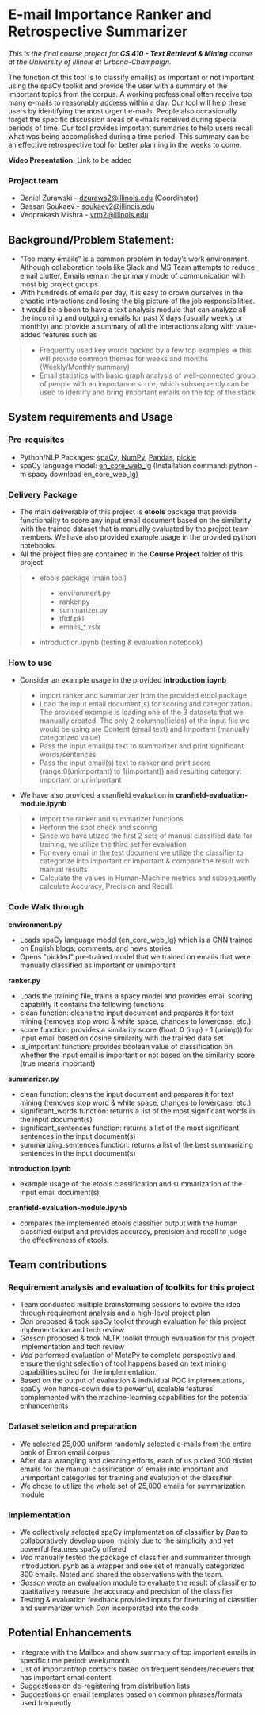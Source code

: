 # E-mail Importance Ranker and Retrospective Summarizer
*This is the final course project for **CS 410 - Text Retrieval & Mining** course at the University of Illinois at Urbana-Champaign.*

The function of this tool is to classify email(s) as important or not important using the spaCy toolkit and provide the user with a summary of the important topics from the corpus.
A working professional often receive too many e-mails to reasonably address within a day. Our tool will help these users by identifying the most urgent e-mails. People also occasionally forget the specific discussion areas of e-mails received during special periods of time. Our tool provides important summaries to help users recall what was being accomplished during a time period. This summary can be an effective retrospective tool for better planning in the weeks to come.

**Video Presentation:** Link to be added

### Project team
- Daniel Zurawski - dzuraws2@illinois.edu (Coordinator) 
- Gassan Soukaev - soukaev2@illinois.edu
- Vedprakash Mishra - vrm2@illinois.edu 

## Background/Problem Statement:
- “Too many emails” is a common problem in today’s work environment. Although collaboration tools like Slack and MS Team attempts to reduce email clutter, Emails remain the primary mode of communication with most big project groups.
- With hundreds of emails per day, it is easy to drown ourselves in the chaotic interactions and losing the big picture of the job responsibilities.
- It would be a boon to have a text analysis module that can analyze all the incoming and outgoing emails for past X days (usually weekly or monthly) and provide a summary of all the interactions along with value-added features such as
>- Frequently used key words backed by a few top examples => this will provide common themes for weeks and months (Weekly/Monthly summary)
>- Email statistics with basic graph analysis of well-connected group of people with an importance score, which subsequently can be used to identify and bring important emails on the top of the stack

## System requirements and Usage
### Pre-requisites
- Python/NLP Packages: [spaCy](https://spacy.io), [NumPy](http://www.numpy.org), [Pandas](https://pandas.pydata.org), [pickle](https://docs.python.org/3/library/pickle.html)
- spaCy language model: [en_core_web_lg](https://spacy.io/models/en#section-en_core_web_lg) (Installation command: python -m spacy download en_core_web_lg)

### Delivery Package 
- The main deliverable of this project is **etools** package that provide functionality to score any input email document based on the similarity with the trained dataset that is manually evaluated by the project team members. We have also provided example usage in the provided python notebooks.
- All the project files are contained in the **Course Project** folder of this project
>- etools package (main tool)
>>- environment.py
>>- ranker.py
>>- summarizer.py
>>- tfidf.pkl
>>- emails_*.xslx
>- introduction.ipynb (testing & evaluation notebook)

### How to use
- Consider an example usage in the provided **introduction.ipynb**
>- import ranker and summarizer from the provided etool package
>- Load the input email document(s) for scoring and categorization. The provided example is loading one of the 3 datasets that we manually created. The only 2 columns(fields) of the input file we would be using are Content (email text) and Important (manually categorized value) 
>- Pass the input email(s) text to summarizer and print significant words/sentences
>- Pass the input email(s) text to ranker and print score (range:0(unimportant) to 1(important)) and resulting category: important or unimportant

- We have also provided a cranfield evaluation in **cranfield-evaluation-module.ipynb**
>- Import the ranker and summarizer functions
>- Perform the spot check and scoring
>- Since we have utized the first 2 sets of manual classified data for training, we utilize the third set for evaluation
>- For every email in the test document we utilize the classifier to categorize into important or important & compare the result with manual results
>- Calculate the values in Human-Machine metrics and subsequently calculate Accuracy, Precision and Recall.  

### Code Walk through

**environment.py**
- Loads spaCy language model (en_core_web_lg) which is a CNN trained on English blogs, comments, and news stories
- Opens "pickled" pre-trained model that we trained on emails that were manually classified as important or unimportant

**ranker.py**
- Loads the training file, trains a spacy model and provides email scoring capability
It contains the following functions:
- clean function: cleans the input document and prepares it for text mining (removes stop word & white space, changes to lowercase, etc.)
- score function: provides a similarity score (float: 0 (imp) - 1 (unimp)) for input email based on cosine similarity with the trained data set
- is_important function: provides boolean value of classification on whether the input email is important or not based on the similarity score (true means important)

**summarizer.py**
- clean function: cleans the input document and prepares it for text mining (removes stop word & white space, changes to lowercase, etc.)
- significant_words function: returns a list of the most significant words in the input document(s)
- significant_sentences function: returns a list of the most significant sentences in the input document(s)
- summarizing_sentences function: returns a list of the best summarizing sentences in the input document(s)

**introduction.ipynb**
- example usage of the etools classification and summarization of the input email document(s)

**cranfield-evaluation-module.ipynb**
- compares the implemented etools classifier output with the human classified output and provides accuracy, precision and recall to judge the effectiveness of etools. 

## Team contributions
### Requirement analysis and evaluation of toolkits for this project
- Team conducted multiple brainstorming sessions to evolve the idea through requirement analysis and a high-level project plan
- *Dan* proposed & took spaCy toolkit through evaluation for this project implementation and tech review
- *Gassan* proposed & took NLTK toolkit through evaluation for this project implementation and tech review
- *Ved* performed evaluation of MetaPy to complete perspective and ensure the right selection of tool happens based on text mining capabilities suited for the implementation.  
- Based on the output of evaluation & individual POC implementations, spaCy won hands-down due to powerful, scalable features complemented with the machine-learning capabilities for the potential enhancements 

### Dataset seletion and preparation
- We selected 25,000 uniform randomly selected e-mails from the entire bank of Enron email corpus
- After data wrangling and cleaning efforts, each of us picked 300 distint emails for the manual classification of emails into important and unimportant categories for training and evalution of the classifier
- We chose to utilize the whole set of 25,000 emails for summarization module

### Implementation 
- We collectively selected spaCy implementation of classifier by *Dan* to collaboratively develop upon, mainly due to the simplicity and yet powerful features spaCy offered
- *Ved* manually tested the package of classifier and summarizer through introduction.ipynb as a wrapper and one set of manually categorized 300 emails. Noted and shared the observations with the team.  
- *Gassan* wrote an evaluation module to evaluate the result of classifier to quatitatively measure the accuracy and precision of the classifier
- Testing & evaluation feedback provided inputs for finetuning of classifier and summarizer which *Dan* incorporated into the code

## Potential Enhancements
- Integrate with the Mailbox and show summary of top important emails in specific time period: week/month
- List of important/top contacts based on frequent senders/recievers that has important email content 
- Suggestions on de-registering from distribution lists
- Suggestions on email templates based on common phrases/formats used frequently


